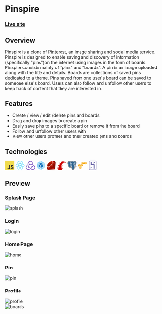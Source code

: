 # Pinspire
### [Live site](https://pinspire-project.herokuapp.com/#/)

## Overview
Pinspire is a clone of [Pinterest](https://pinterest.com), an image sharing and social media service. Pinspire is designed to enable saving and discovery of information (specifically "pins")on the internet using images in the form of boards. 
<br/>
Pinspire consists mainly of "pins" and "boards". A pin is an image uploaded along with the title and details. Boards are collections of saved pins dedicated to a theme. Pins saved from one user's board can be saved to someone else's board. Users can also follow and unfollow other users to keep track of content that they are interested in. 

## Features
- Create / view / edit /delete pins and boards
- Drag and drop images to create a pin
- Easily save pins to a specific board or remove it from the board
- Follow and unfollow other users with 
- View other users profiles and their created pins and boards

## Technologies
<code><img height="30" src="https://raw.githubusercontent.com/devicons/devicon/master/icons/javascript/javascript-original.svg" alt="javascript"></code>
<code><img height="30" src="https://raw.githubusercontent.com/devicons/devicon/master/icons/react/react-original.svg" alt="react.js"></code>
<code><img height="30" src="https://raw.githubusercontent.com/devicons/devicon/master/icons/redux/redux-original.svg" alt="redux"></code>
<code><img height="30" src="https://raw.githubusercontent.com/devicons/devicon/master/icons/webpack/webpack-original.svg" alt="webpack"></code>
<code><img height="30" src="https://raw.githubusercontent.com/devicons/devicon/master/icons/ruby/ruby-original.svg" alt="ruby"></code>
<code><img height="30" src="https://raw.githubusercontent.com/devicons/devicon/master/icons/rails/rails-plain.svg" alt="rails"></code>
<code><img height="30" src="https://raw.githubusercontent.com/devicons/devicon/master/icons/postgresql/postgresql-original.svg" alt="postgresql"></code>
<code><img height="30" src="https://raw.githubusercontent.com/devicons/devicon/master/icons/amazonwebservices/amazonwebservices-original.svg" alt="aws s3"></code>
<code><img height="30" src="https://raw.githubusercontent.com/devicons/devicon/master/icons/heroku/heroku-original.svg" alt="heroku"></code>

## Preview
### Splash Page
<img alt="splash" src="https://user-images.githubusercontent.com/94944347/162432385-fe7361c3-dca7-47ba-8faf-095740af7da1.png">

### Login
<img alt="login" src="https://user-images.githubusercontent.com/94944347/162432375-4d1a9374-b2a4-40bd-99ce-9d41d399e22e.png">

### Home Page
<img alt="home" src="https://user-images.githubusercontent.com/94944347/162432370-be160426-13e5-4793-8585-4449fd5f09f3.png">

### Pin
<img alt="pin" src="https://user-images.githubusercontent.com/94944347/162432377-90603dc8-59b1-426c-9c6c-81c90f7a03b7.png">

### Profile
<img alt="profile" src="https://user-images.githubusercontent.com/94944347/162432382-61a4fe0c-7b0e-4b80-a2cc-3b3ef7e3f7ef.png">
<br/>
<img alt="boards" src="https://user-images.githubusercontent.com/94944347/162432365-ae6b368e-dc5f-47ad-abbf-29be23dca57a.png">





